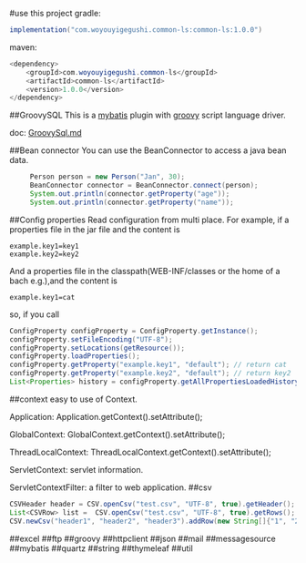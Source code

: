 #use this project
gradle:
```java
implementation("com.woyouyigegushi.common-ls:common-ls:1.0.0")
```
maven:
```java
<dependency>
    <groupId>com.woyouyigegushi.common-ls</groupId>
    <artifactId>common-ls</artifactId>
    <version>1.0.0</version>
</dependency>

```

##GroovySQL
   This is a [mybatis](https://mybatis.org/mybatis-3/) plugin with [groovy](http://www.groovy-lang.org/) script language driver.
   
   doc: [GroovySql.md](doc/GroovySQL.md)

##Bean connector
   You can use the BeanConnector to access a java bean data.
   ```java
        Person person = new Person("Jan", 30);
        BeanConnector connector = BeanConnector.connect(person);
        System.out.println(connector.getProperty("age"));
        System.out.println(connector.getProperty("name"));
   ```
##Config properties
   Read configuration from multi place.
   For example, if a properties file in the jar file and the content is
   ```properties
   example.key1=key1
   example.key2=key2
   ```
   And a properties file in the classpath(WEB-INF/classes or the home of a bach e.g.),and the content is
   ```properties
   example.key1=cat
   ```
   so, if you call 
   ```java
   ConfigProperty configProperty = ConfigProperty.getInstance();
   configProperty.setFileEncoding("UTF-8");
   configProperty.setLocations(getResource());
   configProperty.loadProperties();
   configProperty.getProperty("example.key1", "default"); // return cat
   configProperty.getProperty("example.key2", "default"); // return key2
   List<Properties> history = configProperty.getAllPropertiesLoadedHistoryIncludeOverwrite(); // return all histories of all properties file loaded.
   ```
##context
   easy to use of Context.
   
   Application: Application.getContext().setAttribute();

   GlobalContext: GlobalContext.getContext().setAttribute();
   
   ThreadLocalContext: ThreadLocalContext.getContext().setAttribute();
   
   ServletContext: servlet information.

   ServletContextFilter: a filter to web application.
##csv
   ```java
   CSVHeader header = CSV.openCsv("test.csv", "UTF-8", true).getHeader();
   List<CSVRow> list =  CSV.openCsv("test.csv", "UTF-8", true).getRows();
   CSV.newCsv("header1", "header2", "header3").addRow(new String[]{"1", "2", "3"}).addRow("4", "5", "6").saveFile("test.csv", "UTF-8");
   ```
##excel
##ftp
##groovy
##httpclient
##json
##mail
##messagesource
##mybatis
##quartz
##string
##thymeleaf
##util
       

